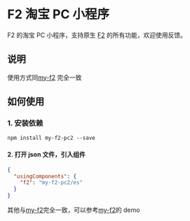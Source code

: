 # F2 淘宝 PC 小程序

F2 的淘宝 PC 小程序，支持原生 [F2](https://f2.antv.vision/) 的所有功能，欢迎使用反馈。

## 说明

使用方式同[my-f2](https://github.com/antvis/my-f2) 完全一致

## 如何使用

### 1. 安装依赖

```
npm install my-f2-pc2 --save
```

#### 2. 打开 json 文件，引入组件

```json
{
  "usingComponents": {
    "f2": "my-f2-pc2/es"
  }
}
```

其他与[my-f2](https://github.com/antvis/my-f2)完全一致，可以参考[my-f2](https://github.com/antvis/my-f2)的 demo
